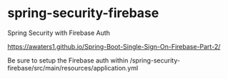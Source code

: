# spring-security-firebase
Spring Security with Firebase Auth

https://awaters1.github.io/Spring-Boot-Single-Sign-On-Firebase-Part-2/

Be sure to setup the Firebase auth within /spring-security-firebase/src/main/resources/application.yml
